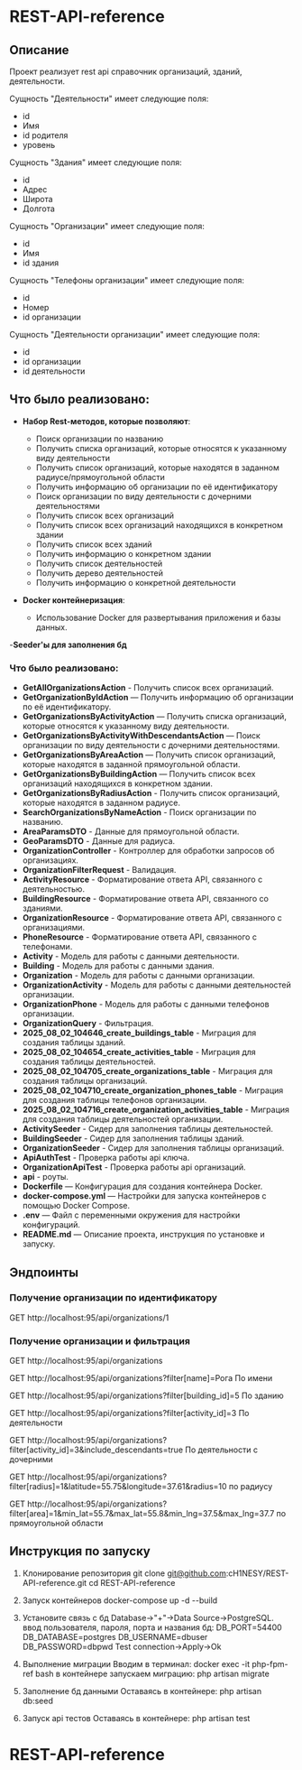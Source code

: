 # REST-API-reference

## Описание

Проект реализует rest api справочник организаций, зданий, деятельности.

Сущность "Деятельности" имеет следующие поля:

- id
- Имя
- id родителя
- уровень

Сущность "Здания" имеет следующие поля:

- id
- Адрес
- Широта
- Долгота

Сущность "Организации" имеет следующие поля:

- id
- Имя
- id здания

Сущность "Телефоны организации" имеет следующие поля:

- id
- Номер
- id организации

Сущность "Деятельности организации" имеет следующие поля:

- id 
- id организации
- id деятельности


## Что было реализовано:

- **Набор Rest-методов, которые позволяют**:
    - Поиск организации по названию
    - Получить списка организаций, которые относятся к указанному виду деятельности
    - Получить список организаций, которые находятся в заданном радиусе/прямоугольной области
    - Получить информацию об организации по её идентификатору
    - Поиск организации по виду деятельности с дочерними деятельностями
    - Получить список всех организаций
    - Получить список всех организаций находящихся в конкретном здании
    - Получить список всех зданий
    - Получить информацию о конкретном здании
    - Получить список деятельностей
    - Получить дерево деятельностей
    - Получить информацию о конкретной деятельности
  
    
- **Docker контейнеризация**:
    - Использование Docker для развертывания приложения и базы данных.

-**Seeder'ы для заполнения бд**


### Что было реализовано:

- **GetAllOrganizationsAction** - Получить список всех организаций.
- **GetOrganizationByIdAction** — Получить информацию об организации по её идентификатору.
- **GetOrganizationsByActivityAction** — Получить списка организаций, которые относятся к указанному виду деятельности.
- **GetOrganizationsByActivityWithDescendantsAction** — Поиск организации по виду деятельности с дочерними деятельностями.
- **GetOrganizationsByAreaAction** — Получить список организаций, которые находятся в заданной прямоугольной области.
- **GetOrganizationsByBuildingAction** — Получить список всех организаций находящихся в конкретном здании.
- **GetOrganizationsByRadiusAction** - Получить список организаций, которые находятся в заданном радиусе.
- **SearchOrganizationsByNameAction** - Поиск организации по названию.
- **AreaParamsDTO** - Данные для прямоугольной области.
- **GeoParamsDTO** - Данные для радиуса.
- **OrganizationController** - Контроллер для обработки запросов об организациях.
- **OrganizationFilterRequest** - Валидация.
- **ActivityResource** - Форматирование ответа API, связанного с деятельностью.
- **BuildingResource** - Форматирование ответа API, связанного со зданиями.
- **OrganizationResource** - Форматирование ответа API, связанного с организациями.
- **PhoneResource** - Форматирование ответа API, связанного с телефонами.
- **Activity** - Модель для работы с данными деятельности.
- **Building** - Модель для работы с данными здания.
- **Organization** - Модель для работы с данными организации.
- **OrganizationActivity** - Модель для работы с данными деятельностей организации.
- **OrganizationPhone** - Модель для работы с данными телефонов организации.
- **OrganizationQuery** - Фильтрация.
- **2025_08_02_104646_create_buildings_table** - Миграция для создания таблицы зданий.
- **2025_08_02_104654_create_activities_table** - Миграция для создания таблицы деятельностей.
- **2025_08_02_104705_create_organizations_table** - Миграция для создания таблицы организаций.
- **2025_08_02_104710_create_organization_phones_table** - Миграция для создания таблицы телефонов организации.
- **2025_08_02_104716_create_organization_activities_table** - Миграция для создания таблицы деятельностей организации.
- **ActivitySeeder** - Сидер для заполнения таблицы деятельностей.
- **BuildingSeeder** - Сидер для заполнения таблицы зданий.
- **OrganizationSeeder** - Сидер для заполнения таблицы организаций.
- **ApiAuthTest** - Проверка работы api ключа.
- **OrganizationApiTest** - Проверка работы api организаций.
- **api** - роуты.
- **Dockerfile** — Конфигурация для создания контейнера Docker.
- **docker-compose.yml** — Настройки для запуска контейнеров с помощью Docker Compose.
- **.env** — Файл с переменными окружения для настройки конфигураций.
- **README.md** — Описание проекта, инструкция по установке и запуску.



## Эндпоинты

### Получение организации по идентификатору
GET  http://localhost:95/api/organizations/1

### Получение организации и фильтрация
GET  http://localhost:95/api/organizations

GET  http://localhost:95/api/organizations?filter[name]=Рога По имени

GET  http://localhost:95/api/organizations?filter[building_id]=5 По зданию

GET  http://localhost:95/api/organizations?filter[activity_id]=3 По деятельности

GET  http://localhost:95/api/organizations?filter[activity_id]=3&include_descendants=true По деятельности c дочерними

GET  http://localhost:95/api/organizations?filter[radius]=1&latitude=55.75&longitude=37.61&radius=10 по радиусу

GET  http://localhost:95/api/organizations?filter[area]=1&min_lat=55.7&max_lat=55.8&min_lng=37.5&max_lng=37.7 по прямоугольной области


## Инструкция по запуску

1. Клонирование репозитория
   git clone git@github.com:cH1NESY/REST-API-reference.git
   cd REST-API-reference

2. Запуск контейнеров
   docker-compose up -d --build

3. Установите связь с бд
   Database->"+"->Data Source->PostgreSQL.
   ввод пользователя, пароля, порта и названия бд:
   DB_PORT=54400
   DB_DATABASE=postgres
   DB_USERNAME=dbuser
   DB_PASSWORD=dbpwd
   Test connection->Apply->Ok

4. Выполнение миграции
   Вводим в терминал:
   docker exec -it php-fpm-ref bash
   в контейнере запускаем миграцию:
   php artisan migrate

5. Заполнение бд данными
   Оставаясь в контейнере:
   php artisan db:seed

6. Запуск api тестов
   Оставаясь в контейнере:
   php artisan test



# REST-API-reference
